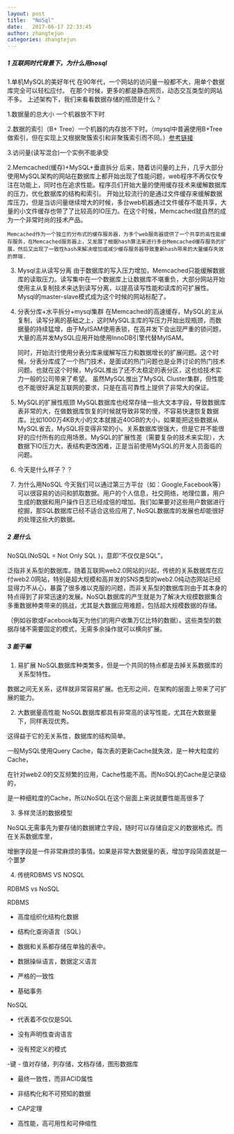 ```yaml
---
layout: post
title:  "NoSql"
date:   2017-06-17 22:33:45
author: zhangtejun
categories: zhangtejun
---
```

##### 1 互联网时代背景下，为什么用nosql

1.单机MySQL的美好年代
在90年代，一个网站的访问量一般都不大，用单个数据库完全可以轻松应付。
在那个时候，更多的都是静态网页，动态交互类型的网站不多。
上述架构下，我们来看看数据存储的瓶颈是什么？
 
 1.数据量的总大小 一个机器放不下时

 2.数据的索引（B+ Tree）一个机器的内存放不下时。（mysql中普遍使用B+Tree做索引，但在实现上又根据聚簇索引和非聚簇索引而不同。）[参考链接](http://www.cnblogs.com/exe19/p/5398292.html)

 3.访问量(读写混合)一个实例不能承受
		
2.Memcached(缓存)+MySQL+垂直拆分
	后来，随着访问量的上升，几乎大部分使用MySQL架构的网站在数据库上都开始出现了性能问题，web程序不再仅仅专注在功能上，同时也在追求性能。程序员们开始大量的使用缓存技术来缓解数据库的压力，优化数据库的结构和索引。
	开始比较流行的是通过文件缓存来缓解数据库压力，但是当访问量继续增大的时候，多台web机器通过文件缓存不能共享，大量的小文件缓存也带了了比较高的IO压力。在这个时候，Memcached就自然的成为一个非常时尚的技术产品。
	
	Memcached作为一个独立的分布式的缓存服务器，为多个web服务器提供了一个共享的高性能缓存服务，在Memcached服务器上，又发展了根据hash算法来进行多台Memcached缓存服务的扩展，然后又出现了一致性hash来解决增加或减少缓存服务器导致重新hash带来的大量缓存失效的弊端.
	
3. Mysql主从读写分离
	由于数据库的写入压力增加，Memcached只能缓解数据库的读取压力。读写集中在一个数据库上让数据库不堪重负，大部分网站开始使用主从复制技术来达到读写分离，以提高读写性能和读库的可扩展性。Mysql的master-slave模式成为这个时候的网站标配了。

4. 分表分库+水平拆分+mysql集群 
	在Memcached的高速缓存，MySQL的主从复制，读写分离的基础之上，这时MySQL主库的写压力开始出现瓶颈，而数据量的持续猛增，由于MyISAM使用表锁，在高并发下会出现严重的锁问题，大量的高并发MySQL应用开始使用InnoDB引擎代替MyISAM。

 	同时，开始流行使用分表分库来缓解写压力和数据增长的扩展问题。这个时候，分表分库成了一个热门技术，是面试的热门问题也是业界讨论的热门技术问题。也就在这个时候，MySQL推出了还不太稳定的表分区，这也给技术实力一般的公司带来了希望。
 	虽然MySQL推出了MySQL Cluster集群，但性能也不能很好满足互联网的要求，只是在高可靠性上提供了非常大的保证。
 	
5. MySQL的扩展性瓶颈
	MySQL数据库也经常存储一些大文本字段，导致数据库表非常的大，在做数据库恢复的时候就导致非常的慢，不容易快速恢复数据库。比如1000万4KB大小的文本就接近40GB的大小，如果能把这些数据从MySQL省去，MySQL将变得非常的小。关系数据库很强大，但是它并不能很好的应付所有的应用场景。MySQL的扩展性差（需要复杂的技术来实现），大数据下IO压力大，表结构更改困难，正是当前使用MySQL的开发人员面临的问题。

6. 今天是什么样子？？

7. 为什么用NoSQL
	今天我们可以通过第三方平台（如：Google,Facebook等）可以很容易的访问和抓取数据。用户的个人信息，社交网络，地理位置，用户生成的数据和用户操作日志已经成倍的增加。我们如果要对这些用户数据进行挖掘，那SQL数据库已经不适合这些应用了, NoSQL数据库的发展也却能很好的处理这些大的数据。
	
##### 2 是什么
NoSQL(NoSQL = Not Only SQL )，意即“不仅仅是SQL”，

泛指非关系型的数据库。随着互联网web2.0网站的兴起，传统的关系数据库在应付web2.0网站，特别是超大规模和高并发的SNS类型的web2.0纯动态网站已经显得力不从心，暴露了很多难以克服的问题，而非关系型的数据库则由于其本身的特点得到了非常迅速的发展。NoSQL数据库的产生就是为了解决大规模数据集合多重数据种类带来的挑战，尤其是大数据应用难题，包括超大规模数据的存储。

（例如谷歌或Facebook每天为他们的用户收集万亿比特的数据）。这些类型的数据存储不需要固定的模式，无需多余操作就可以横向扩展。

##### 3 能干嘛	

1.  易扩展
NoSQL数据库种类繁多，但是一个共同的特点都是去掉关系数据库的关系型特性。

数据之间无关系，这样就非常容易扩展。也无形之间，在架构的层面上带来了可扩展的能力。

2. 大数据量高性能
NoSQL数据库都具有非常高的读写性能，尤其在大数据量下，同样表现优秀。

这得益于它的无关系性，数据库的结构简单。

一般MySQL使用Query Cache，每次表的更新Cache就失效，是一种大粒度的Cache，

在针对web2.0的交互频繁的应用，Cache性能不高。而NoSQL的Cache是记录级的，

是一种细粒度的Cache，所以NoSQL在这个层面上来说就要性能高很多了

3. 多样灵活的数据模型

NoSQL无需事先为要存储的数据建立字段，随时可以存储自定义的数据格式。而在关系数据库里，

增删字段是一件非常麻烦的事情。如果是非常大数据量的表，增加字段简直就是一个噩梦

4. 传统RDBMS VS NOSQL

RDBMS vs NoSQL

RDBMS

- 高度组织化结构化数据

- 结构化查询语言（SQL）

- 数据和关系都存储在单独的表中。

- 数据操纵语言，数据定义语言

- 严格的一致性

- 基础事务

NoSQL

- 代表着不仅仅是SQL

- 没有声明性查询语言

- 没有预定义的模式

-键 - 值对存储，列存储，文档存储，图形数据库

- 最终一致性，而非ACID属性

- 非结构化和不可预知的数据

- CAP定理

- 高性能，高可用性和可伸缩性